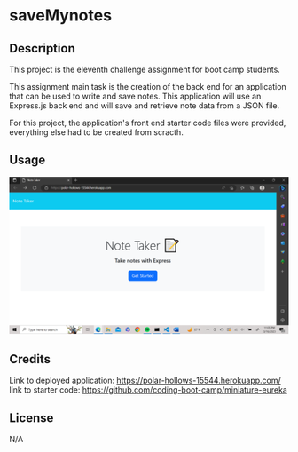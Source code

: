 # saveMynotes

## Description

This project is the eleventh challenge assignment for boot camp students. 

This assignment main task is the creation of the back end for an application that can be used to write and save notes. This application will use an Express.js back end and will save and retrieve note data from a JSON file.

For this project, the application's front end starter code files were provided, everything else had to be created from scracth.

## Usage

![Deployed webpage](public/assets/images/deployed_page.png)

## Credits

Link to deployed application: https://polar-hollows-15544.herokuapp.com/
link to starter code: https://github.com/coding-boot-camp/miniature-eureka


## License

N/A
